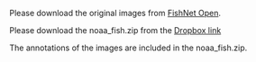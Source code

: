 Please download the original images from [FishNet Open](https://www.fishnet.ai/).

Please download the noaa_fish.zip from the [Dropbox link](https://www.dropbox.com/scl/fi/8j4y0btsl4rqc392vhkg5/noaa_fish.zip?rlkey=pra205ddyinqhsua8yuqjoovw&st=zxhgu64o&dl=0)

The annotations of the images are included in the noaa_fish.zip.
